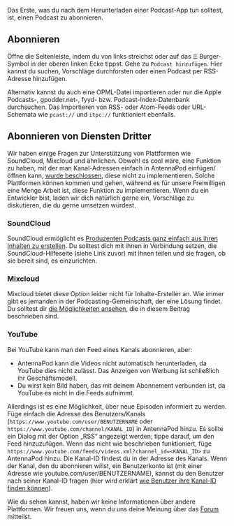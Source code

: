 Das Erste, was du nach dem Herunterladen einer Podcast-App tun solltest, ist, einen Podcast zu abonnieren.

## Abonnieren

Öffne die Seitenleiste, indem du von links streichst oder auf das `☰` Burger-Symbol in der oberen linken Ecke tippst. Gehe zu `Podcast hinzufügen`. Hier kannst du suchen, Vorschläge durchforsten oder einen Podcast per RSS-Adresse hinzufügen.

Alternativ kannst du auch eine OPML-Datei importieren oder nur die Apple Podcasts-, gpodder.net-, fyyd- bzw. Podcast-Index-Datenbank durchsuchen. Das Importieren von RSS- oder Atom-Feeds oder URL-Schemata wie `pcast://` und `itpc://` funktioniert ebenfalls.

## Abonnieren von Diensten Dritter

Wir haben einige Fragen zur Unterstützung von Plattformen wie SoundCloud, Mixcloud und ähnlichen. Obwohl es cool wäre, eine Funktion zu haben, mit der man Kanal-Adressen einfach in AntennaPod einfügen/öffnen kann, [wurde beschlossen](https://github.com/AntennaPod/AntennaPod/issues/1297), diese nicht zu implementieren. Solche Plattformen können kommen und gehen, während es für unsere Freiwilligen eine Menge Arbeit ist, diese Funktion zu implementieren. Wenn du ein Entwickler bist, laden wir dich natürlich gerne ein, Vorschläge zu diskutieren, die du gerne umsetzen würdest.

### SoundCloud

SoundCloud ermöglicht es [Produzenten Podcasts ganz einfach aus ihren Inhalten zu erstellen](https://help.soundcloud.com/hc/de/articles/115003451347-Adding-tracks-to-your-RSS-feed). Du solltest dich mit ihnen in Verbindung setzen, die SoundCloud-Hilfeseite (siehe Link zuvor) mit ihnen teilen und sie fragen, ob sie bereit sind, es einzurichten.

### Mixcloud

Mixcloud bietet diese Option leider nicht für Inhalte-Ersteller an. Wie immer gibt es jemanden in der Podcasting-Gemeinschaft, der eine Lösung findet. Du solltest dir [die Möglichkeiten ansehen](https://www.openparenthesis.org/2015/01/05/mixcloud-to-rss-with-enclosures), die in diesem Beitrag beschrieben sind.

### YouTube

Bei YouTube kann man den Feed eines Kanals abonnieren, aber:

- AntennaPod kann die Videos nicht automatisch herunterladen, da YouTube dies nicht zulässt. Das Anzeigen von Werbung ist schließlich ihr Geschäftsmodell.
- Du wirst kein Bild haben, das mit deinem Abonnement verbunden ist, da YouTube es nicht in die Feeds aufnimmt.

Allerdings ist es eine Möglichkeit, über neue Episoden informiert zu werden. Füge einfach die Adresse des Benutzers/Kanals (`https://www.youtube.com/user/BENUTZERNAME` oder `https://www.youtube.com/channel/KANAL_ID`) in AntennaPod hinzu. Es sollte ein Dialog mit der Option „RSS“ angezeigt werden; tippe darauf, um den Feed hinzuzufügen. Wenn das nicht wie beschrieben funktioniert, füge `https://www.youtube.com/feeds/videos.xml?channel_id=<KANAL_ID>` zu AntennaPod hinzu. Die Kanal-ID findest du in der Adresse des Kanals. Wenn der Kanal, den du abonnieren willst, ein Benutzerkonto ist (mit einer Adresse wie youtube.com/user/BENUTZERNAME), kannst du den Benutzer nach seiner Kanal-ID fragen (hier wird erklärt [wie Benutzer ihre Kanal-ID finden können](https://support.google.com/youtube/answer/3250431?hl=de)).

Wie du sehen kannst, haben wir keine Informationen über andere Plattformen. Wir freuen uns, wenn du uns deine Meinung über das [Forum](https://forum.antennapod.org/) mitteilst.
